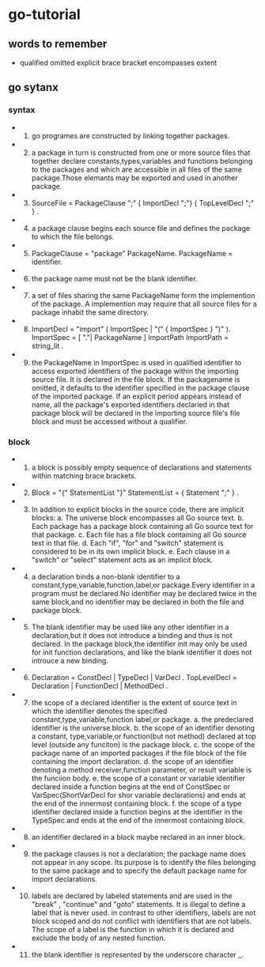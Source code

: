 # go-tutorial

## words to remember
 - qualified omitted explicit brace bracket encompasses extent
## go sytanx
### syntax
- 1. go programes are constructed by linking together packages.
- 2. a package in turn is constructed from one or more source files that together declare constants,types,variables and 
    functions belonging to  the packages and which are accessible in all files of the same package.Those elemants may be
    exported and used in another package.
- 3. SourceFile         = PackageClause ";" { ImportDecl ";"} { TopLevelDecl ";" } .
- 4. a package clause begins each source file and defines the package to which the file belongs.
- 5. PackageClause      = "package" PackageName. 
     PackageName         = identifier.
- 6. the package name must not be the blank identifier.
- 7. a set of files sharing the same PackageName form the implemention  of the package. A implemention may require that
     all source files for a package inhabit the same  directory.
- 8. ImportDecl         = "import" ( ImportSpec | "(" { ImportSpec } ")" ).
     ImportSpec         = [ "."| PackageName ] ImportPath
     ImportPath         = string_lit .
- 9. the PackageName in ImportSpec is used in qualified identifier to access exported identifiers of the package within the importing
     source file. It is declared in the file block. If the packagename is omitted, it defaults to the identifier specified in the package
     clause of the imported package. If an explicit period appears instead of name, all the package's exported identifiers declaried in that
     package block will be declared in the importing source file's file block and must be accessed without a qualifier.

### block
- 1. a block is possibly empty sequence of declarations and statements within matching brace brackets.
- 2. Block = "{" StatementList "}"
     StatementList = { Statement ";" } .
- 3. In addition to explicit blocks in the source code, there are implicit blocks:
     a. The universe block encompasses all Go source text.
     b. Each package  has a package block  containing  all Go source text for that package.
     c. Each file has a file block containing all Go source text in that file.
     d. Each "if", "for"  and "switch" statement is considered to be in  its own implicit block.
     e. Each clause in a "switch" or "select" statement acts as an implicit block.
- 4. a declaration binds a non-blank identifier to a constant,type,variable,function,label,or package.Every identifier in a program must be
     declared.No identifier may be declared twice in the same block,and no identifier may be declared in both the file and package block.
- 5. The blank identifier may be used like any other identifier in a declaration,but it does not  introduce a binding and thus is not declared.
     In the package block,the identifier init   may only be used for init function declarations, and  like the blank identifier it does not introuce
      a new binding.
- 6. Declaration = ConstDecl | TypeDecl | VarDecl .
     TopLevelDecl = Declaration | FunctionDecl | MethodDecl .
- 7. the scope of a declared identifier is the extent of source text in which the identifier denotes the specified constant,type,variable,function
     label,or package.
    a. the predeclared identifier is the universe block.
    b. the scope of an identifier denoting a constant, type,variable,or function(but not method) declared at top level (outside any funciton) is the package block.
    c. the scope of the package name of an imported packages if the file block of the file containing the import declaration.
    d. the scope of an identifier denoting a method receiver,function parameter, or result variable is the funciion body.
    e. the scope of a constant or variable identifier declared inside a function begins at  the end of ConstSpec or VarSpec(ShortVarDecl for shor variable
        declarations) and ends at the end of the innermost containing block.
    f. the scope of a type identifier declared inside a function begins at the identifier in the TypeSpec and ends at the end of the innermost containing block.

- 8. an identifier declared in a block maybe reclared in an inner block.
- 9. the package clauses is not a declaration; the package name does not appear in any scope. Its purpose is to identify the files belonging to the
     same package and to specify the default package name for import declarations.
- 10. labels are declared  by labeled statements and are used in the "break" , "continue" and "goto" statements. It is  illegal to define a label that is never used.
        in contrast to other identifiers, labels are not block scoped  and do not conflict with identifiers that are not labels. The scope of a label
        is the function in which it is declared and exclude the body of any nested function.
- 11. the blank identifier is represented by the underscore character _.
